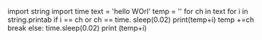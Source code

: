 import string
import time
text = 'hello WOrl'
temp = ''
for ch in text
	for i in string.printab
		if i == ch or ch ==
			time. sleep(0.02)
			print(temp+i)
			temp +=ch
			break
		else:
			time.sleep(0.02)
			print (temp+i)
